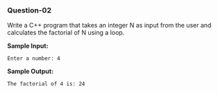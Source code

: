 ### Question-02

Write a C++ program that takes an integer N as input from the user and calculates the factorial of N using a loop.

**Sample Input:**

```
Enter a number: 4
```

**Sample Output:**

```
The factorial of 4 is: 24
```
